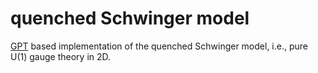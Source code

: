 # quenched Schwinger model
[GPT](https://github.com/lehner/gpt) based implementation of the quenched Schwinger model, i.e., pure U(1) gauge theory in 2D.


